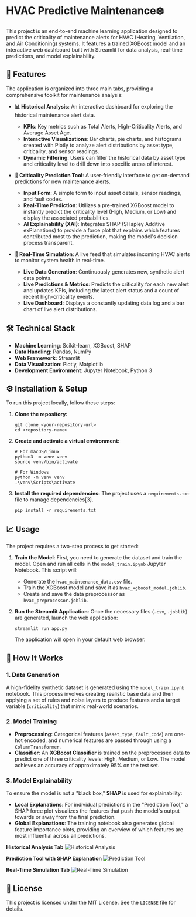 # HVAC Predictive Maintenance❄️

This project is an end-to-end machine learning application designed to predict the criticality of maintenance alerts for HVAC (Heating, Ventilation, and Air Conditioning) systems. It features a trained XGBoost model and an interactive web dashboard built with Streamlit for data analysis, real-time predictions, and model explainability.

## 🚀 Features

The application is organized into three main tabs, providing a comprehensive toolkit for maintenance analysis:

*   **📊 Historical Analysis**: An interactive dashboard for exploring the historical maintenance alert data.
    *   **KPIs**: Key metrics such as Total Alerts, High-Criticality Alerts, and Average Asset Age.
    *   **Interactive Visualizations**: Bar charts, pie charts, and histograms created with Plotly to analyze alert distributions by asset type, criticality, and sensor readings.
    *   **Dynamic Filtering**: Users can filter the historical data by asset type and criticality level to drill down into specific areas of interest.

*   **🔮 Criticality Prediction Tool**: A user-friendly interface to get on-demand predictions for new maintenance alerts.
    *   **Input Form**: A simple form to input asset details, sensor readings, and fault codes.
    *   **Real-Time Prediction**: Utilizes a pre-trained XGBoost model to instantly predict the criticality level (High, Medium, or Low) and display the associated probabilities.
    *   **AI Explainability (XAI)**: Integrates SHAP (SHapley Additive exPlanations) to provide a force plot that explains which features contributed most to the prediction, making the model's decision process transparent.

*   **📡 Real-Time Simulation**: A live feed that simulates incoming HVAC alerts to monitor system health in real-time.
    *   **Live Data Generation**: Continuously generates new, synthetic alert data points.
    *   **Live Predictions & Metrics**: Predicts the criticality for each new alert and updates KPIs, including the latest alert status and a count of recent high-criticality events.
    *   **Live Dashboard**: Displays a constantly updating data log and a bar chart of live alert distributions.

## 🛠️ Technical Stack

*   **Machine Learning**: Scikit-learn, XGBoost, SHAP
*   **Data Handling**: Pandas, NumPy
*   **Web Framework**: Streamlit
*   **Data Visualization**: Plotly, Matplotlib
*   **Development Environment**: Jupyter Notebook, Python 3


## ⚙️ Installation & Setup

To run this project locally, follow these steps:

1.  **Clone the repository:**
    ```
    git clone <your-repository-url>
    cd <repository-name>
    ```

2.  **Create and activate a virtual environment:**
    ```
    # For macOS/Linux
    python3 -m venv venv
    source venv/bin/activate

    # For Windows
    python -m venv venv
    .\venv\Scripts\activate
    ```

3.  **Install the required dependencies:**
    The project uses a `requirements.txt` file to manage dependencies[3].
    ```
    pip install -r requirements.txt
    ```

## 📈 Usage

The project requires a two-step process to get started:

1.  **Train the Model**:
    First, you need to generate the dataset and train the model. Open and run all cells in the `model_train.ipynb` Jupyter Notebook. This script will:
    *   Generate the `hvac_maintenance_data.csv` file.
    *   Train the XGBoost model and save it as `hvac_xgboost_model.joblib`.
    *   Create and save the data preprocessor as `hvac_preprocessor.joblib`.

2.  **Run the Streamlit Application**:
    Once the necessary files (`.csv`, `.joblib`) are generated, launch the web application:
    ```
    streamlit run app.py
    ```
    The application will open in your default web browser.

## 🔬 How It Works

### 1. Data Generation
A high-fidelity synthetic dataset is generated using the `model_train.ipynb` notebook. This process involves creating realistic base data and then applying a set of rules and noise layers to produce features and a target variable (`criticality`) that mimic real-world scenarios.

### 2. Model Training
*   **Preprocessing**: Categorical features (`asset_type`, `fault_code`) are one-hot encoded, and numerical features are passed through using a `ColumnTransformer`.
*   **Classifier**: An **XGBoost Classifier** is trained on the preprocessed data to predict one of three criticality levels: High, Medium, or Low. The model achieves an accuracy of approximately 95% on the test set.

### 3. Model Explainability
To ensure the model is not a "black box," **SHAP** is used for explainability:
*   **Local Explanations**: For individual predictions in the "Prediction Tool," a SHAP force plot visualizes the features that push the model's output towards or away from the final prediction.
*   **Global Explanations**: The training notebook also generates global feature importance plots, providing an overview of which features are most influential across all predictions.

**Historical Analysis Tab**
![Historical Analysis](https://via.placeholder.com/800x400.png?text=Screenshot+of+Historical+Analysis+Tab)

**Prediction Tool with SHAP Explanation**
![Prediction Tool](https://via.placeholder.com/800x400.png?text=Screenshot+of+Prediction+Tool)

**Real-Time Simulation Tab**
![Real-Time Simulation](https://via.placeholder.com/800x400.png?text=Screenshot+of+Real-Time+Simulation)

## 📄 License

This project is licensed under the MIT License. See the `LICENSE` file for details.
